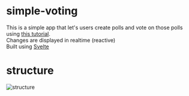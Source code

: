 # simple-voting
This is a simple app that let's users create polls and vote on those polls using [this tutorial](https://www.youtube.com/watch?v=f0v5WcrU_vM&list=PL4cUxeGkcC9hlbrVO_2QFVqVPhlZmz7tO&index=18).  
Changes are displayed in realtime (reactive)  
Built using [Svelte](https://svelte.dev)

# structure
![structure](/assets/structure.png)